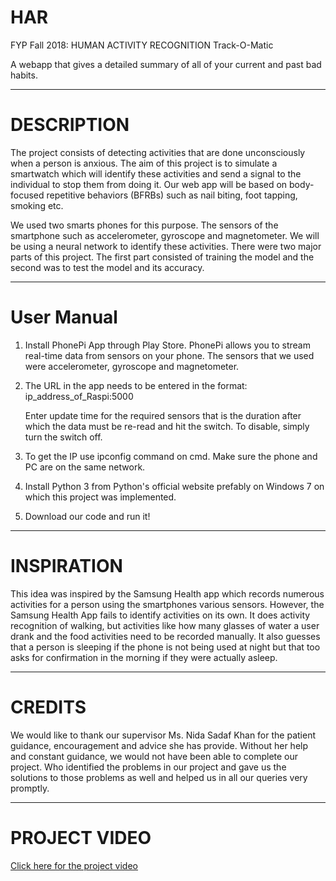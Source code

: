 # HAR
FYP Fall 2018:
HUMAN ACTIVITY RECOGNITION
Track-O-Matic

A webapp that gives a detailed summary of all of your current and past bad habits. 

***

# DESCRIPTION

The project consists of detecting activities that are done unconsciously when a person is anxious. The aim of this project is to simulate a smartwatch which will identify these activities and send a signal to the individual to stop them from doing it. Our web app will be based on body-focused repetitive behaviors (BFRBs) such as nail biting, foot tapping, smoking etc. 

We used two smarts phones for this purpose. The sensors of the smartphone such as accelerometer, gyroscope and magnetometer. We will be using a neural network to identify these activities. There were two major parts of this project. The first part consisted of training the model and the second was to test the model and its accuracy.

***

# User Manual

1. Install PhonePi App through Play Store. 
    PhonePi allows you to stream real-time data from sensors on your phone. The sensors that we used were accelerometer, gyroscope and      magnetometer.
    
2. The URL in the app needs to be entered in the format:    
        ip_address_of_Raspi:5000
       
    Enter update time for the required sensors that is the duration after which the data must be re-read and hit the switch. To disable,  simply turn the switch off.
    
3. To get the IP use ipconfig command on cmd. Make sure the phone and PC are on the same network.

4. Install Python 3 from Python's official website prefably on Windows 7 on which this project was implemented. 

5. Download our code and run it!

***

# INSPIRATION

This idea was inspired by the Samsung Health app which records numerous activities for a person using the smartphones various sensors. However, the Samsung Health App fails to identify activities on its own. It does activity recognition of walking, but activities like how many glasses of water a user drank and the food activities need to be recorded manually. It also guesses that a person is sleeping if the phone is not being used at night but that too asks for confirmation in the morning if they were actually asleep.

***

# CREDITS

We would like to thank our supervisor Ms. Nida Sadaf Khan for the patient guidance, encouragement and advice she has provide. Without her help and constant guidance, we would not have been able to complete our project. Who identified the problems in our project and gave us the solutions to those problems as well and helped us in all our queries very promptly. 

***

# PROJECT VIDEO

[Click here for the project video](https://www.dailymotion.com/video/x6ytrx9)
